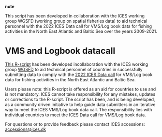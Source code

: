 **note**

This script has been developed in collaboration with the ICES working group WGSFD (working group on spatial fisheries data) to aid technical personnel with the 2022 ICES Data call for VMS/Log book data for fishing activities in the North East Atlantic and Baltic Sea over the years 2009-2021.

# VMS and Logbook datacall

[This R-script](https://github.com/ices-eg/wg_WGSFD/blob/master/VMS-datacall/VMSdatacall_proposedWorkflow.r "Data Workflow") has been developed incollaboration with the ICES working group [WGSFD](http://www.ices.dk/community/groups/Pages/WGSFD.aspx "Working Group on Spatial Fisheries Data") to aid technical personnel of countries in successfully submitting data to comply with the   [2022 ICES Data call](http://www.ices.dk/sites/pub/Publication%20Reports/Data%20calls/datacall.2020.VMS_LogBook_data.pdf) for VMS/Log book data for fishing activities in the North East Atlantic and Baltic Sea. 

Users please note: this R-script is offered as an aid for countries to use and is not mandatory. ICES cannot take responsibility for any mistakes, updates or corrections to the R-script. The script has been, and is being developed, as a community driven initiative to help guide data submitters in an iterative way to meet the ICES VMS/Log book data call. The responsibility lies with individual countries to meet the ICES Data call for VMS/Log book data.

For questions or to provide feedback please contact ICES accessions: <accessions@ices.dk>
